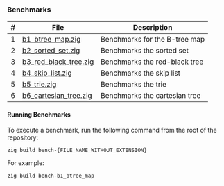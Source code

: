 ### Benchmarks

| # | File                                           | Description                   |
|---|------------------------------------------------|-------------------------------|
| 1 | [b1_btree_map.zig](b1_btree_map.zig)           | Benchmarks for the B-tree map |
| 2 | [b2_sorted_set.zig](b2_sorted_set.zig)         | Benchmarks the sorted set     |
| 3 | [b3_red_black_tree.zig](b3_red_black_tree.zig) | Benchmarks the red-black tree |
| 4 | [b4_skip_list.zig](b4_skip_list.zig)           | Benchmarks the skip list      |
| 5 | [b5_trie.zig](b5_trie.zig)                     | Benchmarks the trie           |
| 6 | [b6_cartesian_tree.zig](b6_cartesian_tree.zig) | Benchmarks the cartesian tree |

#### Running Benchmarks

To execute a benchmark, run the following command from the root of the repository:

```zig
zig build bench-{FILE_NAME_WITHOUT_EXTENSION}
```

For example:

```zig
zig build bench-b1_btree_map
```
